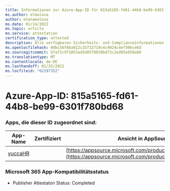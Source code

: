```yaml
---
title: Informationen zur Azure-App-ID für 815a5165-fd61-44b8-be99-6301f780bd68
ms.author: elmalova
author: elenamalova
ms.date: 01/24/2022
ms.topic: article
ms.service: attestation
certification_type: attested
description: Alle verfügbaren Sicherheits- und Complianceinformationen für 815a5165-fd61-44b8-be99-6301f780bd68.
ms.openlocfilehash: 0dbc56f8ba922c33732719c4c4924c4ef506ce6d
ms.sourcegitcommit: b7af2c971853a45d85f0039bd73c2ed95e958a80
ms.translationtype: MT
ms.contentlocale: de-DE
ms.lasthandoff: 01/25/2022
ms.locfileid: "62197352"
---
```

# <a name="azure-app-id-815a5165-fd61-44b8-be99-6301f780bd68"></a>Azure-App-ID: 815a5165-fd61-44b8-be99-6301f780bd68


### <a name="apps-associated-with-this-id"></a>Apps, die dieser ID zugeordnet sind:
| **App-Name** | **Zertifiziert** | **Ansicht in AppSource** |
|--------------|---------------|-----------------------|
| [yuccaHR](https://docs.microsoft.com/microsoft-365-app-certification/forward/WA200003242) |  | [https://appsource.microsoft.com/product/office/WA200003242](https://appsource.microsoft.com/product/office/WA200003242) |

### <a name="microsoft-365-app-compliance-status"></a>Microsoft 365 App-Kompatibilitätsstatus
- Publisher Attestaton Status: Completed

